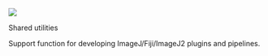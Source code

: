 [![](https://travis-ci.com/ssgpers/java-utils-embl.svg?branch=master)](https://travis-ci.com/ssgpers/java-utils-embl)

Shared utilities

Support function for developing ImageJ/Fiji/ImageJ2 plugins and pipelines. 


